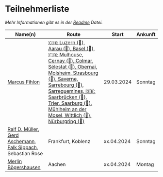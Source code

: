 # Teilnehmerliste

*Mehr Informationen gibt es in der [Readme](README.md) Datei.*

| Name(n) | Route | Start | Ankunft |
| ------- | ----- | ----- | ------- |
| [Marcus Fihlon](https://fosstodon.org/@McPringle) | [🇨🇭: Luzern (🏡), Aarau (🏨), Basel (🏨), 🇫🇷: Mulhouse, Cernay (🏨), Colmar, Sélestat (🏨), Obernai, Molsheim, Strasbourg (🏨), Saverne, Sarrebourg (🏨), Sarreguemines, 🇩🇪: Saarbrücken (🏨), Trier, Saarburg (🏨), Mühlheim an der Mosel, Wittlich (🏨), Nürburgring (🏁)](https://www.komoot.de/tour/1336061549/zoom) | 29.03.2024 | Sonntag |
| [Ralf D. Müller](https://mastodontech.de/@rdmueller), [Gerd Aschemann](https://mastodon.social/@ascheman), [Falk Sippach](https://ijug.social/@sippsack), Sebastian Rose | Frankfurt, Koblenz | xx.04.2024 | Sonntag |
| [Merlin Bögershausen](https://fosstodon.org/@MBoegie) | Aachen | xx.04.2024 | Montag |
